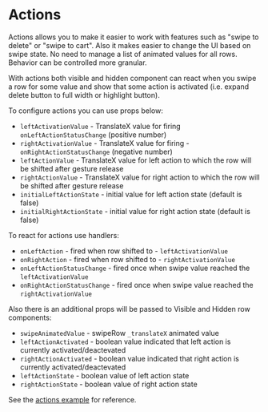 # Actions

Actions allows you to make it easier to work with features such as "swipe to delete" or "swipe to cart". Also it makes easier to change the UI based on swipe state.
No need to manage a list of animated values for all rows. 
Behavior can be controlled more granular.  

With actions both visible and hidden component can react when you swipe a row for some value and show that some action is activated (i.e. expand delete button to full width or highlight button).

To configure actions you can use props below:
- `leftActivationValue` - TranslateX value for firing `onLeftActionStatusChange` (positive number)
- `rightActivationValue` - TranslateX value for firing - `onRightActionStatusChange` (negative number)
- `leftActionValue` - TranslateX value for left action to which the row will be shifted after gesture release
- `rightActionValue` - TranslateX value for right action to which the row will be shifted after gesture release
- `initialLeftActionState` - initial value for left action state (default is false)
- `initialRightActionState` - initial value for right action state (default is false)

To react for actions use handlers:
- `onLeftAction` - fired when row shifted to - `leftActivationValue`
- `onRightAction` - fired when row shifted to - `rightActivationValue`
- `onLeftActionStatusChange` - fired once when swipe value reached the `leftActivationValue`
- `onRightActionStatusChange` - fired once when swipe value reached the `rightActivationValue`

Also there is an additional props will be passed to Visible and Hidden row components:
- `swipeAnimatedValue` - swipeRow `_translateX` animated value
- `leftActionActivated` - boolean value indicated that left action is currently activated/deactevated
- `rightActionActivated` - boolean value indicated that right action is currently activated/deactevated
- `leftActionState` - boolean value of left action state
- `rightActionState` - boolean value of right action state

See the [actions example](https://github.com/jemise111/react-native-swipe-list-view/blob/master/SwipeListExample/examples/actions.js) for reference.
